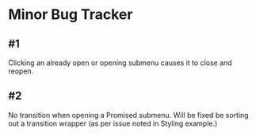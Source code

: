 # Minor Bug Tracker

## #1

Clicking an already open or opening submenu causes it to close and reopen.

## #2

No transition when opening a Promised submenu. Will be fixed be sorting out a transition wrapper (as per issue noted in Styling example.)

